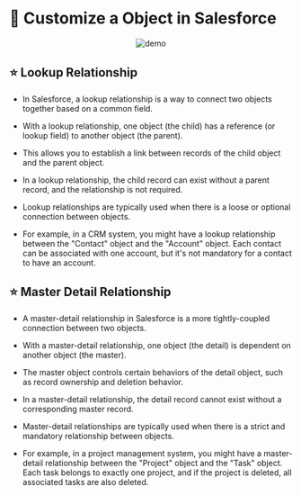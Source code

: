 # 📍 Customize a Object in Salesforce

<div align="center">
<img src="https://www.bacancytechnology.com/blog/wp-content/uploads/2023/04/Examples-of-Salesforce-Objects.webp" alt="demo" />
</div>

## ⭐ Lookup Relationship

* In Salesforce, a lookup relationship is a way to connect two objects together based on a common field.

* With a lookup relationship, one object (the child) has a reference (or lookup field) to another object (the parent).

* This allows you to establish a link between records of the child object and the parent object.

* In a lookup relationship, the child record can exist without a parent record, and the relationship is not required.

* Lookup relationships are typically used when there is a loose or optional connection between objects.

* For example, in a CRM system, you might have a lookup relationship between the "Contact" object and the "Account" object. Each contact can be associated with one account, but it's not mandatory for a contact to have an account.

## ⭐ Master Detail Relationship

* A master-detail relationship in Salesforce is a more tightly-coupled connection between two objects.

* With a master-detail relationship, one object (the detail) is dependent on another object (the master).

* The master object controls certain behaviors of the detail object, such as record ownership and deletion behavior.

* In a master-detail relationship, the detail record cannot exist without a corresponding master record.

* Master-detail relationships are typically used when there is a strict and mandatory relationship between objects.

* For example, in a project management system, you might have a master-detail relationship between the "Project" object and the "Task" object. Each task belongs to exactly one project, and if the project is deleted, all associated tasks are also deleted.